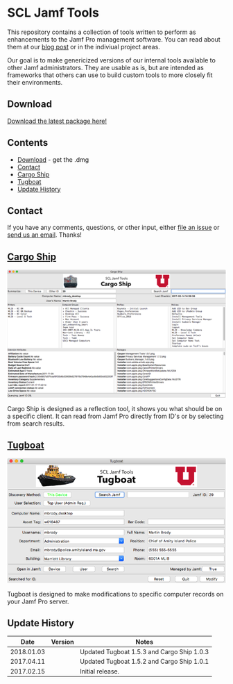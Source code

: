 # SCL Jamf Tools

This repository contains a collection of tools written to perform as enhancements to the Jamf Pro management software. You can read about them at our [blog post](https://apple.lib.utah.edu/introducing-scl-jamf-tools/) or in the indiviual project areas.

Our goal is to make genericized versions of our internal tools available to other Jamf administrators. They are usable as is, but are intended as frameworks that others can use to build custom tools to more closely fit their environments.

## Download

[Download the latest package here!](../../releases/)

## Contents

- [Download](#download) - get the .dmg
- [Contact](#contact)
- [Cargo Ship](#cargoship)
- [Tugboat](#tugboat)
- [Update History](#update-history)

## Contact

If you have any comments, questions, or other input, either [file an issue](../../issues) or [send us an email](mailto:mlib-its-mac-github@lists.utah.edu). Thanks!



## [Cargo Ship](cargo_ship/README.md)

![](imgs/cargoship_final.png)

Cargo Ship is designed as a reflection tool, it shows you what should be on a specific client. It can read from Jamf Pro directly from ID's or by selecting from search results.



## [Tugboat](tugboat/README.md)

![](imgs/tugboat_final.png)

Tugboat is designed to make modifications to specific computer records on your Jamf Pro server.



## Update History

| Date       | Version | Notes                                    |
| ---------- | ------- | ---------------------------------------- |
| 2018.01.03 |         | Updated Tugboat 1.5.3 and Cargo Ship 1.0.3 |
| 2017.04.11 |         | Updated Tugboat 1.5.2 and Cargo Ship 1.0.1 |
| 2017.02.15 |         | Initial release.                         |
